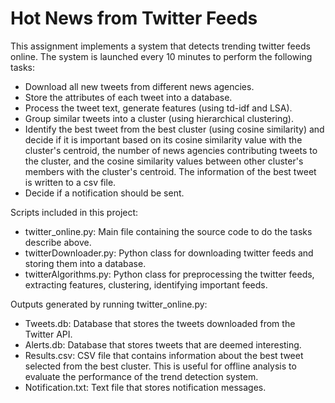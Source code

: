 # Hot News from Twitter Feeds

This assignment implements a system that detects trending twitter feeds online. The system is launched every 10 minutes to perform the following tasks:
* Download all new tweets from different news agencies.
* Store the attributes of each tweet into a database. 
* Process the tweet text, generate features (using td-idf and LSA). 
* Group similar tweets into a cluster (using hierarchical clustering). 
* Identify the best tweet from the best cluster (using cosine similarity) and decide if it is important based on its cosine similarity value with the cluster's centroid, the number of news agencies contributing tweets to the cluster, and the cosine similarity values between other cluster's members with the cluster's centroid. The information of the best tweet is written to a csv file. 
* Decide if a notification should be sent.

Scripts included in this project:
* twitter_online.py: Main file containing the source code to do the tasks describe above. 
* twitterDownloader.py: Python class for downloading twitter feeds and storing them into a database. 
* twitterAlgorithms.py: Python class for preprocessing the twitter feeds, extracting features, clustering, identifying important feeds. 

Outputs generated by running twitter_online.py:
* Tweets.db: Database that stores the tweets downloaded from the Twitter API. 
* Alerts.db: Database that stores tweets that are deemed interesting. 
* Results.csv: CSV file that contains information about the best tweet selected from the best cluster. This is useful for offline analysis to evaluate the performance of the trend detection system. 
* Notification.txt: Text file that stores notification messages. 
